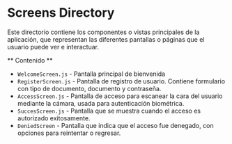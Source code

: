 # Screens Directory

Este directorio contiene los componentes o vistas principales de la aplicación, que representan las diferentes pantallas o páginas que el usuario puede ver e interactuar.

** Contenido **

- `WelcomeScreen.js` - Pantalla principal de bienvenida
- `RegisterScreen.js` - Pantalla de registro de usuario. Contiene formulario con tipo de documento, documento y contraseña.
- `AccessScreen.js` - Pantalla de acceso para escanear la cara del usuario mediante la cámara, usada para autenticación biométrica.
- `SuccesScreen.js` - Pantalla que se muestra cuando el acceso es autorizado exitosamente.
- `DeniedScreen` - Pantalla que indica que el acceso fue denegado, con opciones para reintentar o regresar.